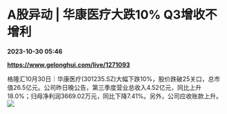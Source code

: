 # A股异动 | 华康医疗大跌10% Q3增收不增利

**2023-10-30 05:46**

**https://www.gelonghui.com/live/1271093**

格隆汇10月30日｜华康医疗(301235.SZ)大幅下跌10%，股价跌破25关口，总市值26.5亿元。公司昨日晚公告，第三季度营业总收入4.52亿元，同比上升18.0%；归母净利润3669.02万元，同比下降7.41%。另外，公司应收账款上升。  
![](https://img5.gelonghui.com/live/37052-34b3f44f-1747-45b6-82bb-876f35af4c08.png)